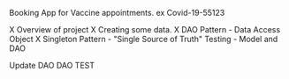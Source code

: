 Booking App for Vaccine appointments.
ex Covid-19-55123

X Overview of project
X Creating some data.
X DAO Pattern - Data Access Object
X Singleton Pattern - "Single Source of Truth"
Testing - Model and DAO

Update DAO
DAO
TEST

